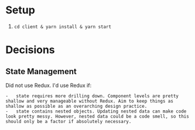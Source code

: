 # Setup

1. `cd client & yarn install & yarn start`

# Decisions

## State Management

Did not use Redux. I'd use Redux if:

    -   state requires more drilling down. Component levels are pretty shallow and very manageable without Redux. Aim to keep things as shallow as possible as an overarching design practice.
    -   state contains nested objects. Updating nested data can make code look pretty messy. However, nested data could be a code smell, so this should only be a factor if absolutely necessary.
